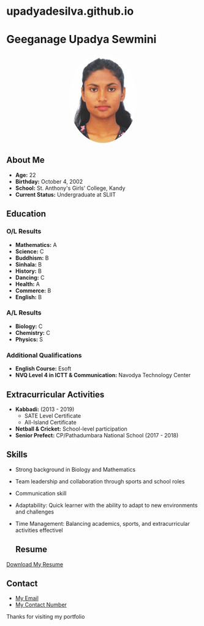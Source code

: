 # upadyadesilva.github.io
# Geeganage Upadya Sewmini
<div style="text-align: center;">
<img src="https://github.com/upadyadesilva/upadyadesilva.github.io/blob/main/WhatsApp%20Image%202024-06-30%20at%2010.57.56.jpeg?raw=true" alt="My Image" style="width: 180px; height: auto; border-radius: 50%;" />
</div>

## About Me
- **Age:** 22
- **Birthday:** October 4, 2002
- **School:** St. Anthony's Girls' College, Kandy
- **Current Status:** Undergraduate at SLIIT

## Education

### O/L Results
- **Mathematics:** A
- **Science:** C
- **Buddhism:** B
- **Sinhala:** B
- **History:** B
- **Dancing:** C
- **Health:** A
- **Commerce:** B
- **English:** B

### A/L Results
- **Biology:** C
- **Chemistry:** C
- **Physics:** S

### Additional Qualifications
- **English Course:** Esoft
- **NVQ Level 4 in ICTT & Communication:** Navodya Technology Center

## Extracurricular Activities
- **Kabbadi:** (2013 - 2019)
  - SATE Level Certificate
  - All-Island Certificate
- **Netball & Cricket:** School-level participation
- **Senior Prefect:** CP/Pathadumbara National School (2017 - 2018)

## Skills
- Strong background in Biology and Mathematics
- Team leadership and collaboration through sports and school roles
- Communication skill
- Adaptability: Quick learner with the ability to adapt to new environments and challenges
- Time Management: Balancing academics, sports, and extracurricular activities effectivel

  ## Resume
[Download My Resume](https://github.com/upadyadesilva/upadyadesilva.guthub.io/blob/main/Resume.pdf)

## Contact
- [My Email](sewminidesilva03@gmail.com)
- [My Contact Number](+94764361322)


Thanks for visiting my portfolio
